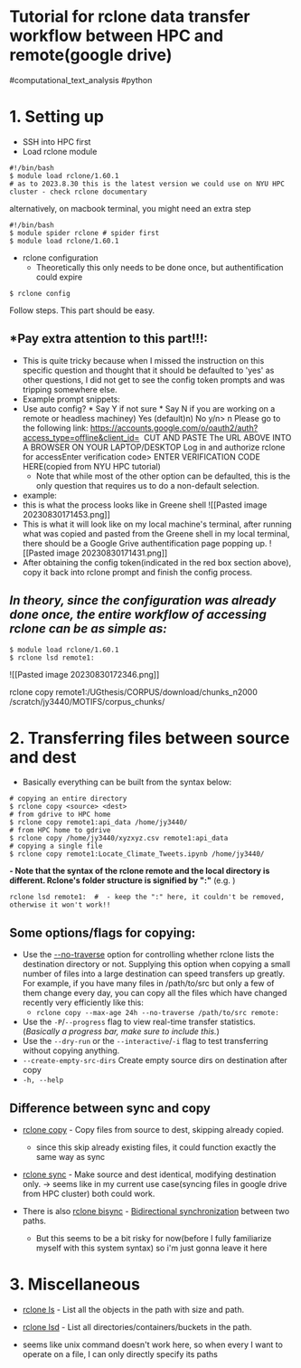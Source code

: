 # Tutorial for rclone data transfer workflow between HPC and remote(google drive)

#computational_text_analysis #python 

# 1.  Setting up 
-  SSH into HPC first 
- Load rclone module
```
#!/bin/bash
$ module load rclone/1.60.1
# as to 2023.8.30 this is the latest version we could use on NYU HPC cluster - check rclone documentary
```
alternatively, on macbook terminal, you might need an extra step 
```
#!/bin/bash
$ module spider rclone # spider first
$ module load rclone/1.60.1
```

- rclone configuration
	- Theoretically this only needs to be done once, but authentification could expire
```
$ rclone config
```

Follow steps. This part should be easy.
## *Pay extra attention to this part!!!:
- This is quite tricky because when I missed the instruction on this specific question and thought that it should be defaulted to 'yes' as other questions, I did not get to see the config token prompts and was tripping somewhere else.
- Example prompt snippets:
- Use auto config? * Say Y if not sure * Say N if you are working on a remote or headless machiney) Yes (default)n) No y/n> n
	Please go to the following link: https://accounts.google.com/o/oauth2/auth?access_type=offline&client_id=  CUT AND PASTE The URL ABOVE INTO A BROWSER ON YOUR LAPTOP/DESKTOP Log in and authorize rclone for accessEnter verification code> ENTER VERIFICATION CODE HERE(copied from NYU HPC tutorial)
	- Note that while most of the other option can be defaulted, this is the only question that requires us to do a non-default selection. 
- example:
-  this is what the process looks like in Greene shell 
![[Pasted image 20230830171453.png]]
- This is what it will look like on my local machine's terminal, after running what was copied and pasted from the Greene shell in my local terminal, there should be a Google Grive authentification page popping up.
![[Pasted image 20230830171431.png]]
- After obtaining the config token(indicated in the red box section above), copy it back into rclone prompt and finish the config process. 

## *In theory, since the configuration was already done once, the entire workflow of accessing rclone can be as simple as:*

```
$ module load rclone/1.60.1
$ rclone lsd remote1:
```

![[Pasted image 20230830172346.png]]

rclone copy remote1:/UGthesis/CORPUS/download/chunks_n2000 /scratch/jy3440/MOTIFS/corpus_chunks/
# 2. Transferring files between source and dest 
- Basically everything can be built from the syntax below: 
```
# copying an entire directory
$ rclone copy <source> <dest>
# from gdrive to HPC home
$ rclone copy remote1:api_data /home/jy3440/
# from HPC home to gdrive
$ rclone copy /home/jy3440/xyzxyz.csv remote1:api_data
# copying a single file 
$ rclone copy remote1:Locate_Climate_Tweets.ipynb /home/jy3440/
```

**- Note that the syntax of the rclone remote and the local directory is different. Rclone's folder structure is signified by ":"**
(e.g. )
```
rclone lsd remote1:  #	- keep the ":" here, it couldn't be removed, otherwise it won't work!!
```


## Some options/flags for copying:
- Use the [--no-traverse](/docs/#no-traverse) option for controlling whether rclone lists the destination directory or not. Supplying this option when copying a small number of files into a large destination can speed transfers up greatly. For example, if you have many files in /path/to/src but only a few of them change every day, you can copy all the files which have changed recently very efficiently like this:
	- `rclone copy --max-age 24h --no-traverse /path/to/src remote:`
- Use the `-P`/`--progress` flag to view real-time transfer statistics. (*Basically a progress bar, make sure to include this.*)
- Use the `--dry-run` or the `--interactive`/`-i` flag to test transferring without copying anything.
- `--create-empty-src-dirs`   Create empty source dirs on destination after copy
 -  `-h, --help`   
## Difference between sync and copy
- [rclone copy](https://rclone.org/commands/rclone_copy/) - Copy files from source to dest, skipping already copied.
	- since this skip already existing files, it could function exactly the same way as sync 
- [rclone sync](https://rclone.org/commands/rclone_sync/) - Make source and dest identical, modifying destination only.
-> seems like in my current use case(syncing files in google drive from HPC cluster) both could work.

- There is also [rclone bisync](https://rclone.org/commands/rclone_bisync/) - [Bidirectional synchronization](https://rclone.org/bisync/) between two paths.
	- But this seems to be a bit risky for now(before I fully familiarize myself with this system syntax) so i'm just gonna leave it here  

# 3. Miscellaneous 
- [rclone ls](https://rclone.org/commands/rclone_ls/) - List all the objects in the path with size and path.
- [rclone lsd](https://rclone.org/commands/rclone_lsd/) - List all directories/containers/buckets in the path.

- seems like unix command <cd> doesn't work here, so when every I want to operate on a file, I can only directly specify its paths 

